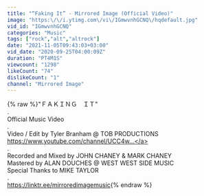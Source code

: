 ```yaml
---
title: "“Faking It” - Mirrored Image (Official Video)"
image: "https:\/\/i.ytimg.com\/vi\/IGmwvnhGCNQ\/hqdefault.jpg"
vid_id: "IGmwvnhGCNQ"
categories: "Music"
tags: ["rock","alt","altrock"]
date: "2021-11-05T09:43:03+03:00"
vid_date: "2020-09-25T04:00:09Z"
duration: "PT4M1S"
viewcount: "1298"
likeCount: "74"
dislikeCount: "1"
channel: "Mirrored Image"
---
```

{% raw %}&quot;ＦＡＫＩＮＧ　ＩＴ&quot;<br />.<br />Official Music Video<br />.<br />Video / Edit by Tyler Branham @ TOB PRODUCTIONS<br /><a rel="nofollow" target="blank" href="https://www.youtube.com/channel/UCC4w...">https://www.youtube.com/channel/UCC4w...</a><br />.<br />Recorded and Mixed by JOHN CHANEY &amp; MARK CHANEY<br />Mastered by ALAN DOUCHES @ WEST WEST SIDE MUSIC<br />Special Thanks to MIKE TAYLOR<br />.<br /><a rel="nofollow" target="blank" href="https://linktr.ee/mirroredimagemusic">https://linktr.ee/mirroredimagemusic</a>{% endraw %}
